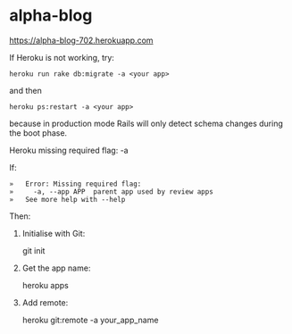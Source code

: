 # alpha-blog

https://alpha-blog-702.herokuapp.com

If Heroku is not working, try:

```
heroku run rake db:migrate -a <your app>
```

and then


```
heroku ps:restart -a <your app>
```


because in production mode Rails will only detect schema changes during the boot phase.



Heroku missing required flag: -a

If:

	»   Error: Missing required flag:
	»     -a, --app APP  parent app used by review apps
	»   See more help with --help

Then:

1. Initialise with Git:

	git init

2. Get the app name:

	heroku apps

3. Add remote:

	heroku git:remote -a your_app_name

